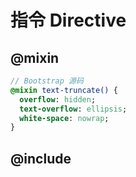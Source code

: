 # 指令 Directive

## @mixin
```sass
// Bootstrap 源码
@mixin text-truncate() {
  overflow: hidden;
  text-overflow: ellipsis;
  white-space: nowrap;
}
```
## @include

